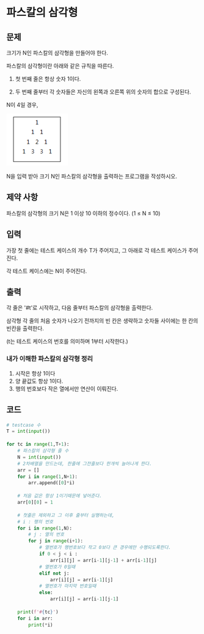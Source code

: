 # 파스칼의 삼각형

## 문제

크기가 N인 파스칼의 삼각형을 만들어야 한다.

파스칼의 삼각형이란 아래와 같은 규칙을 따른다.

1. 첫 번째 줄은 항상 숫자 1이다.

2. 두 번째 줄부터 각 숫자들은 자신의 왼쪽과 오른쪽 위의 숫자의 합으로 구성된다.

N이 4일 경우,

![](2005_파스칼의삼각형.assets/SmartSelectImage_2022-02-22-09-52-06.png)

N을 입력 받아 크기 N인 파스칼의 삼각형을 출력하는 프로그램을 작성하시오.

## 제약 사항

파스칼의 삼각형의 크기 N은 1 이상 10 이하의 정수이다. (1 ≤ N ≤ 10)

## 입력

가장 첫 줄에는 테스트 케이스의 개수 T가 주어지고, 그 아래로 각 테스트 케이스가 주어진다.

각 테스트 케이스에는 N이 주어진다.

## 출력

각 줄은 '#t'로 시작하고, 다음 줄부터 파스칼의 삼각형을 출력한다.

삼각형 각 줄의 처음 숫자가 나오기 전까지의 빈 칸은 생략하고 숫자들 사이에는 한 칸의 빈칸을 출력한다.

(t는 테스트 케이스의 번호를 의미하며 1부터 시작한다.)

### 내가 이해한 파스칼의 삼각형 정리

1. 시작은 항상 1이다
2. 양 끝값도 항상 1이다.
3. 행의 번호보다 작은 열에서만 연산이 이뤄진다.

## 코드

```python
# testcase 수 
T = int(input())

for tc in range(1,T+1):
    # 파스칼의 삼각형 줄 수
    N = int(input())
    # 2차배열을 만드는데, 한줄에 그전줄보다 한개씩 늘어나게 한다.
    arr = []
    for i in range(1,N+1):
        arr.append([0]*i)
    
    # 처음 값은 항상 1이기때문에 넣어준다.
    arr[0][0] = 1
    
    # 첫줄은 제외하고 그 이후 줄부터 실행하는데,
    # i : 행의 번호
    for i in range(1,N):
        # j : 열의 번호
        for j in range(i+1):
            # 열번호가 행번호보다 작고 0보다 큰 경우에만 수행되도록한다.
            if 0 < j < i :
                arr[i][j] = arr[i-1][j-1] + arr[i-1][j]
            # 열번호가 0일때
            elif not j:
                arr[i][j] = arr[i-1][j]
            # 열번호가 마지막 번호일때
            else:
                arr[i][j] = arr[i-1][j-1]

    print(f'#{tc}')
    for i in arr:
        print(*i)
```

